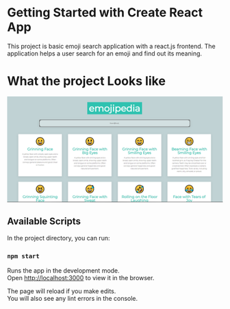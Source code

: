 # Getting Started with Create React App

This project is basic emoji search application with a react.js frontend. The application helps a user search for an emoji and find out its meaning. 

# What the project Looks like
![alt text](https://github.com/engineerDavid/EmoijMeaningReactProject/blob/main/public/emoji.PNG?raw=true)
## Available Scripts

In the project directory, you can run:

### `npm start`

Runs the app in the development mode.\
Open [http://localhost:3000](http://localhost:3000) to view it in the browser.

The page will reload if you make edits.\
You will also see any lint errors in the console.

